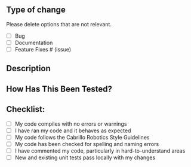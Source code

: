 ## Type of change
Please delete options that are not relevant.
- [ ] Bug
- [ ] Documentation
- [ ] Feature
Fixes # (issue)

## Description
<!-- Add a discription of the changes you made, reference relivant code -->

## How Has This Been Tested?
<!-- Explain how you tested this code -->

## Checklist:
- [ ] My code compiles with no errors or warnings
- [ ] I have ran my code and it behaves as expected
- [ ] My code follows the Cabrillo Robotics Style Guidelines
- [ ] My code has been checked for spelling and naming errors
- [ ] I have commented my code, particularly in hard-to-understand areas
- [ ] New and existing unit tests pass locally with my changes
